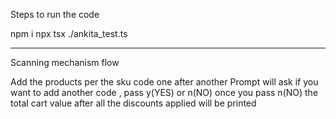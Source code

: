 Steps to run the code

npm i
npx tsx ./ankita_test.ts

__________________________


Scanning mechanism flow

Add the products per the sku code one after another
Prompt will ask if you want to add another code , pass y(YES) or n(NO)
once you pass n(NO) the total cart value after all the discounts applied will be printed
